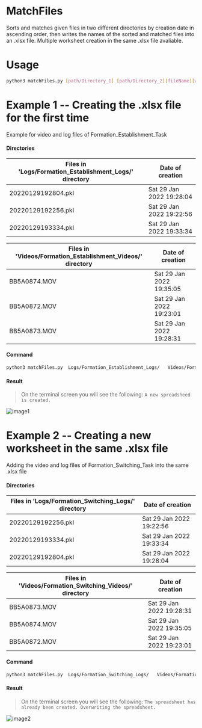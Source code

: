 # MatchFiles
Sorts and matches given files in two different directories by creation date in ascending order, then writes the names of the sorted and matched files into an .xlsx file.
Multiple worksheet creation in the same .xlsx file avaliable.

# Usage
```sh
python3 matchFiles.py [path/Directory_1] [path/Directory_2][fileName][worksheetName]
```
# Example 1 -- Creating the .xlsx file for the first time
Example for video and log files of Formation_Establishment_Task

#### Directories
| Files in 'Logs/Formation_Establishment_Logs/' directory | Date of creation |
| ------ | ------ |
| 20220129192804.pkl | Sat 29 Jan 2022 19:28:04 |
| 20220129192256.pkl  | Sat 29 Jan 2022 19:22:56 |
| 20220129193334.pkl | Sat 29 Jan 2022 19:33:34|


| Files in 'Videos/Formation_Establishment_Videos/' directory | Date of creation |
| ------ | ------ |
| BB5A0874.MOV | Sat 29 Jan 2022 19:35:05|
| BB5A0872.MOV  | Sat 29 Jan 2022 19:23:01 |
| BB5A0873.MOV | Sat 29 Jan 2022 19:28:31 |


#### Command
```sh
python3 matchFiles.py  Logs/Formation_Establishment_Logs/   Videos/Formation_Establishment_Videos/   SoNS_Experiments    Formation_Establishment_Task
```
#### Result
> On the terminal screen you will see the following:
`A new spreadsheed is created.` 

![image1](https://drive.google.com/uc?export=view&id=1xkqDgYXrB-bEDgqUNM2Jb48tqDCZw1ru)

# Example 2 -- Creating a new worksheet in the same .xlsx file 
Adding the video and log files of Formation_Switching_Task into the same .xlsx file
#### Directories
| Files in 'Logs/Formation_Switching_Logs/' directory | Date of creation |
| ------ | ------ |
| 20220129192256.pkl  | Sat 29 Jan 2022 19:22:56 |
| 20220129193334.pkl | Sat 29 Jan 2022 19:33:34|
| 20220129192804.pkl | Sat 29 Jan 2022 19:28:04 |

| Files in 'Videos/Formation_Switching_Videos/' directory | Date of creation |
| ------ | ------ |
| BB5A0873.MOV | Sat 29 Jan 2022 19:28:31 |
| BB5A0874.MOV | Sat 29 Jan 2022 19:35:05|
| BB5A0872.MOV  | Sat 29 Jan 2022 19:23:01 |

#### Command
```sh
python3 matchFiles.py  Logs/Formation_Switching_Logs/   Videos/Formation_Switching_Videos/   SoNS_Experiments    Formation_Switching_Task
```
#### Result
> On the terminal screen you will see the following:
`The spreadsheet has already been created. Overwriting the spreadsheet.` 

![image2](https://drive.google.com/uc?export=view&id=1RSPbHrGeOPK87qlbxDiWlirdlq72SWbM)
